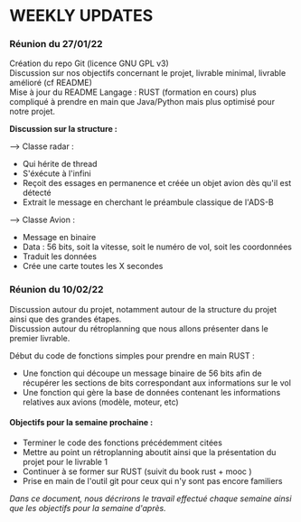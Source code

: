 # WEEKLY UPDATES

### Réunion du 27/01/22

Création du repo Git (licence GNU GPL v3)  
Discussion sur nos objectifs concernant le projet, livrable minimal, livrable amélioré (cf README)  
Mise à jour du README
Langage : RUST (formation en cours) plus compliqué à prendre en main que Java/Python mais plus optimisé pour notre projet.

**Discussion sur la structure :**  
  
--> Classe radar :  
* Qui hérite de thread  
* S'éxécute à l'infini
* Reçoit des essages en permanence et créée un objet avion dès qu'il est détecté
* Extrait le message en cherchant le préambule classique de l'ADS-B

--> Classe Avion :  
  
* Message en binaire
* Data : 56 bits, soit la vitesse, soit le numéro de vol, soit les coordonnées 
* Traduit les données 
* Crée une carte toutes les X secondes  
  
  
### Réunion du 10/02/22

Discussion autour du projet, notamment autour de la structure du projet ainsi que des grandes étapes.  
Discussion autour du rétroplanning que nous allons présenter dans le premier livrable. 

Début du code de fonctions simples pour prendre en main RUST : 
* Une fonction qui découpe un message binaire de 56 bits afin de récupérer les sections de bits correspondant aux informations sur le vol
* Une fonction qui gère la base de données contenant les informations relatives aux avions (modèle, moteur, etc)

#### Objectifs pour la semaine prochaine :  
* Terminer le code des fonctions précédemment citées
* Mettre au point un rétroplanning aboutit ainsi que la présentation du projet pour le livrable 1
* Continuer à se former sur RUST (suivit du book rust + mooc )
* Prise en main de l'outil git pour ceux qui n'y sont pas encore familiers  

*Dans ce document, nous décrirons le travail effectué chaque semaine ainsi que les objectifs pour la semaine d'après.*
